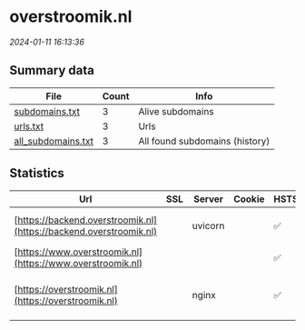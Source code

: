 # overstroomik.nl
*2024-01-11 16:13:36*
## Summary data
| File       | Count | Info |
|------------|-------|------|
|[subdomains.txt](/data/overstroomik.nl/subdomains.txt)|3|Alive subdomains|
|[urls.txt](/data/overstroomik.nl/urls.txt)|3|Urls|
|[all_subdomains.txt](/data/overstroomik.nl/all_subdomains.txt)|3|All found subdomains (history)|
## Statistics
| Url | SSL | Server | Cookie | HSTS | CSP | XFO | XXP | RP | Tech |Title |
|------------|-------|------|------|------|------|------|------|------|------|------|
|[https://backend.overstroomik.nl](https://backend.overstroomik.nl)| |uvicorn| |:white_check_mark: | | | |:white_check_mark: |HSTS Python Uvic...||
|[https://www.overstroomik.nl](https://www.overstroomik.nl)| || |:white_check_mark: | |:white_check_mark: |:white_check_mark: |:white_check_mark: |||
|[https://overstroomik.nl](https://overstroomik.nl)| |nginx| |:white_check_mark: | |:white_check_mark: |:white_check_mark: |:white_check_mark: |HSTS Nginx|Hoe hoog komt he...|